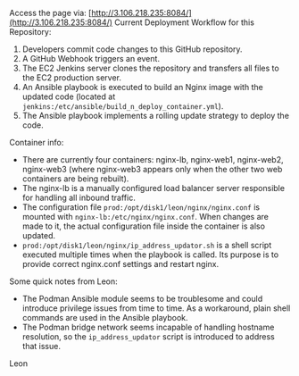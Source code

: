 Access the page via: [http://3.106.218.235:8084/](http://3.106.218.235:8084/)
Current Deployment Workflow for this Repository:

1. Developers commit code changes to this GitHub repository.
2. A GitHub Webhook triggers an event.
3. The EC2 Jenkins server clones the repository and transfers all files to the EC2 production server.
4. An Ansible playbook is executed to build an Nginx image with the updated code (located at `jenkins:/etc/ansible/build_n_deploy_container.yml`).
5. The Ansible playbook implements a rolling update strategy to deploy the code.

Container info:
- There are currently four containers: nginx-lb, nginx-web1, nginx-web2, nginx-web3 (where nginx-web3 appears only when the other two web containers are being rebuilt).
- The nginx-lb is a manually configured load balancer server responsible for handling all inbound traffic.
- The configuration file `prod:/opt/disk1/leon/nginx/nginx.conf` is mounted with `nginx-lb:/etc/nginx/nginx.conf`. When changes are made to it, the actual configuration file inside the container is also updated.
- `prod:/opt/disk1/leon/nginx/ip_address_updator.sh` is a shell script executed multiple times when the playbook is called. Its purpose is to provide correct nginx.conf settings and restart nginx.

Some quick notes from Leon:
- The Podman Ansible module seems to be troublesome and could introduce privilege issues from time to time. As a workaround, plain shell commands are used in the Ansible playbook.
- The Podman bridge network seems incapable of handling hostname resolution, so the `ip_address_updator` script is introduced to address that issue.

Leon
